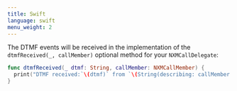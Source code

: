 ```yaml
---
title: Swift
language: swift
menu_weight: 2
---
```


The DTMF events will be received in the implementation of the `dtmfReceived(_, callMember)` optional method for your `NXMCallDelegate`:


```swift
func dtmfReceived(_ dtmf: String, callMember: NXMCallMember) {
  print("DTMF received:`\(dtmf)` from `\(String(describing: callMember.user.name))`")
}
```

